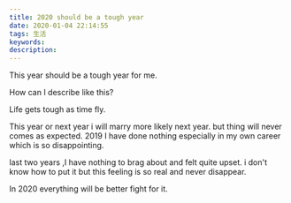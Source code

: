 ```yaml
---
title: 2020 should be a tough year
date: 2020-01-04 22:14:55
tags: 生活
keywords:
description:
---
```


This year should be a tough year for me.

How can I describe like this?

Life gets tough as time fly.



<!--more-->



This year or next year i will marry more likely next year. but thing will never comes as expected. 2019  I have done nothing especially in my own career which is so disappointing.

last two years ,I have nothing to brag about and felt quite upset. i don't know how to put it but this feeling is so real and never disappear.

In 2020 everything will be better fight for it.